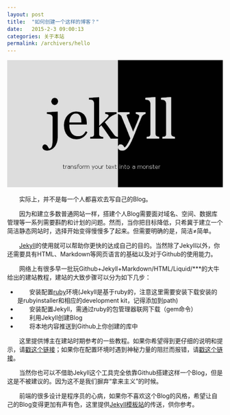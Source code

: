 ```yaml
---
layout: post
title:  "如何创建一个这样的博客？"
date:   2015-2-3 09:00:13
categories: 关于本站
permalink: /archivers/hello
---
```

<style type="text/css">
	.indent{
		text-indent:2em;
	}
</style>
<p><img src="/img/201.jpg" /></p>
<p class="indent">实际上，并不是每一个人都喜欢去写自己的Blog。</p>
<p class="indent">因为和建立多数普通网站一样，搭建个人Blog需要面对域名、空间、数据库管理等一系列需要斟酌和计划的问题。然而，当你把目标降低，只希冀于建立一个简洁静态网站时，选择开始变得慢慢多了起来。但需要明确的是，简洁≠简单。</p>
<p class="indent"><a href="http://jekyll.bootcss.com/">Jekyll</a>的使用就可以帮助你更快的达成自己的目的。当然除了Jekyll以外，你还需要具有HTML、Markdown等网页语言的基础以及对于Github的使用能力。
<p class="indent">网络上有很多早一批玩Github+Jekyll+Markdown/HTML/Liquid/***的大牛给出的建站教程，建站的大致步骤可以分为如下几步：</p>
<ul class="indent" type="disc">
	<li>安装配置<a href="http://rubyinstaller.org/downloads/">ruby</a>环境(Jekyll是基于ruby的，注意这里需要安装下载安装的是rubyinstaller和相应的development kit，记得添加到path)</li>
	<li>安装配置Jekyll，需通过ruby的包管理器联网下载（gem命令）</li>
	<li>利用Jekyll创建Blog</li>
	<li>将本地内容推送到Github上你创建的库中</li>
</ul>
<p class="indent">这里提供博主在建站时期参考的一些教程。如果你希望得到更仔细的说明和提示，请<a href="http://cxshun.iteye.com/blog/1924153">戳这个链接</a>；如果你在配置环境时遇到神秘力量的阻拦而报错，请<a href="http://mikewang.blog.51cto.com/3826268/1395533">戳这个链接</a>。
<p class="indent">当然你也可以不借助Jekyll这个工具完全依靠Github搭建这样一个Blog，但是这是不被建议的。因为这不是我们摒弃“拿来主义”的时候。</p>
<p class="indent">前端的很多设计是程序员的心病，如果你不喜欢这个Blog的风格，希望让自己的Blog变得更加有声有色，这里提供<a href="http://jekyllthemes.org/">Jekyll模板站</a>的传送，供你参考。</p>